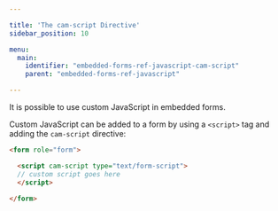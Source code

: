 ```yaml
---

title: 'The cam-script Directive'
sidebar_position: 10

menu:
  main:
    identifier: "embedded-forms-ref-javascript-cam-script"
    parent: "embedded-forms-ref-javascript"

---
```


It is possible to use custom JavaScript in embedded forms.

Custom JavaScript can be added to a form by using a `<script>` tag and adding the `cam-script`
directive:

```html
<form role="form">

  <script cam-script type="text/form-script">
  // custom script goes here
  </script>

</form>
```

